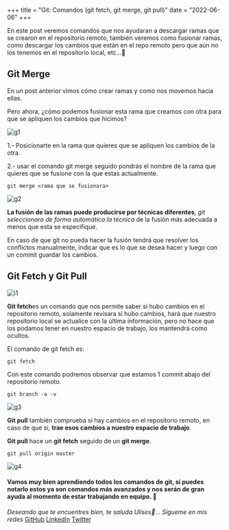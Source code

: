 +++
title = "Git: Comandos (git fetch, git merge, git pull)"
date = "2022-06-06"
+++

En este post veremos comandos que nos ayudaran a descargar ramas que se crearon en el repositorio remoto, también veremos como fusionar ramas, como descargar los cambios que están en el repo remoto pero que aún no los tenemos en el repositorio local, etc...🐤

<!--more-->

## Git Merge

En un post anterior vimos cómo crear ramas y como nos movemos hacia ellas.

Pero ahora, ¿cómo podemos fusionar esta rama que creamos con otra para que se apliquen los cambios que hicimos?

![g1](https://user-images.githubusercontent.com/99143567/172264432-276e3754-6494-407e-b789-998b85c56b86.gif)

1.- Posicionarte en la rama que quieres que se apliquen los cambios de la otra.

2.- usar el comando git merge seguido pondrás el nombre de la rama que quieres que se fusione con la que estas actualmente.

```
git merge <rama que se fusionara>
```

![g2](https://user-images.githubusercontent.com/99143567/172264452-3e0538d6-47f5-41de-800f-dc916021a06b.gif)

**La fusión de las ramas puede producirse por técnicas diferentes**, *git seleccionara de forma automática la técnica* de la fusión más adecuada a menos que esta se especifique.

En caso de que git no pueda hacer la fusión tendrá que resolver los conflictos manualmente, indicar que es lo que se desea hacer y luego con un commit guardar los cambios.

## Git Fetch y Git Pull 

![i1](https://user-images.githubusercontent.com/99143567/172264464-534cbf06-5e39-415a-815e-78e64c43ffd8.png)

**Git fetch**es un comando que nos permite saber si hubo cambios en el repositorio remoto, solamente revisara si hubo cambios, hará que nuestro repositorio local se actualice con la última información, pero no hace que los podamos tener en nuestro espacio de trabajo, los mantendrá como ocultos.

El comando de git fetch es:
```
git fetch
```

Con este comando podremos observar que estamos 1 commit abajo del repositorio remoto.

```
git branch -a -v
```

![g3](https://user-images.githubusercontent.com/99143567/172264503-247de3bc-aff5-477e-a7cf-bc0a183e14fe.gif)

**Git pull** también comprueba si hay cambios en el repositorio remoto, en caso de que si, **trae esos cambios a nuestro espacio de trabajo**.

**Git pull** hace un **git fetch** seguido de un **git merge**.

```
git pull origin master
```
![g4](https://user-images.githubusercontent.com/99143567/172264519-41880aae-4ff1-494a-be77-86f116b5bfc7.gif)

#### Vamos muy bien aprendiendo todos los comandos de git, si puedes notarlo estos ya son comandos más avanzados y nos serán de gran ayuda al momento de estar trabajando en equipo. 🚀

*Deseando que te encuentres bien, te saluda Ulises🤵...*
*Sígueme en mis redes*
[GitHub](https://github.com/UlisesOrnelasR)
[LinkedIn](https://www.linkedin.com/in/ulises-ornelas/)
[Twitter](https://twitter.com/UlisesOrnelass)
